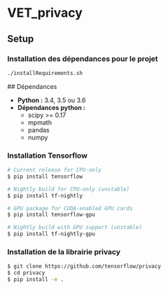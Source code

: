 # VET_privacy
## Setup
### Installation des dépendances pour le projet
```bash
./installRequirements.sh
```

## Dépendances
- **Python :** 3.4, 3.5 ou 3.6
- **Dépendances python :**
    - scipy >= 0.17
    - mpmath
    - pandas
    - numpy


### Installation Tensorflow
```bash
# Current release for CPU-only
$ pip install tensorflow

# Nightly build for CPU-only (unstable)
$ pip install tf-nightly

# GPU package for CUDA-enabled GPU cards
$ pip install tensorflow-gpu

# Nightly build with GPU support (unstable)
$ pip install tf-nightly-gpu
```

### Installation de la librairie privacy
```bash
$ git clone https://github.com/tensorflow/privacy
$ cd privacy
$ pip install -e .
```

